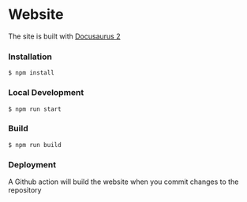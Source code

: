 # Website

The site is built with [Docusaurus 2](https://v2.docusaurus.io/)

### Installation

```
$ npm install
```

### Local Development

```
$ npm run start
```

### Build

```
$ npm run build
```

### Deployment

A Github action will build the website when you commit changes to the repository
